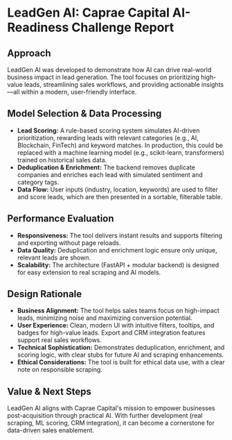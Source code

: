 # LeadGen AI: Caprae Capital AI-Readiness Challenge Report

## Approach
LeadGen AI was developed to demonstrate how AI can drive real-world business impact in lead generation. The tool focuses on prioritizing high-value leads, streamlining sales workflows, and providing actionable insights—all within a modern, user-friendly interface.

## Model Selection & Data Processing
- **Lead Scoring:** A rule-based scoring system simulates AI-driven prioritization, rewarding leads with relevant categories (e.g., AI, Blockchain, FinTech) and keyword matches. In production, this could be replaced with a machine learning model (e.g., scikit-learn, transformers) trained on historical sales data.
- **Deduplication & Enrichment:** The backend removes duplicate companies and enriches each lead with simulated sentiment and category tags.
- **Data Flow:** User inputs (industry, location, keywords) are used to filter and score leads, which are then presented in a sortable, filterable table.

## Performance Evaluation
- **Responsiveness:** The tool delivers instant results and supports filtering and exporting without page reloads.
- **Data Quality:** Deduplication and enrichment logic ensure only unique, relevant leads are shown.
- **Scalability:** The architecture (FastAPI + modular backend) is designed for easy extension to real scraping and AI models.

## Design Rationale
- **Business Alignment:** The tool helps sales teams focus on high-impact leads, minimizing noise and maximizing conversion potential.
- **User Experience:** Clean, modern UI with intuitive filters, tooltips, and badges for high-value leads. Export and CRM integration features support real sales workflows.
- **Technical Sophistication:** Demonstrates deduplication, enrichment, and scoring logic, with clear stubs for future AI and scraping enhancements.
- **Ethical Considerations:** The tool is built for ethical data use, with a clear note on responsible scraping.

## Value & Next Steps
LeadGen AI aligns with Caprae Capital's mission to empower businesses post-acquisition through practical AI. With further development (real scraping, ML scoring, CRM integration), it can become a cornerstone for data-driven sales enablement. 